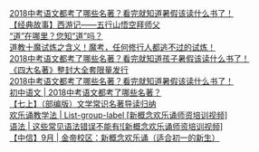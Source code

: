   
[2018中考语文都考了哪些名著？看完就知道暑假该读什么书了！](http://www.dianyue.me/archives/175/70hsj1grmtknc3dl/)  
[【经典故事】西游记——五行山悟空拜师父](http://www.dianyue.me/archives/197/hkrw12vh3w1ofe71/)  
[“道”在哪里？您知“道”吗？](http://www.dianyue.me/archives/641/mn1l3scy7ggarc2o/)  
[道教十魔试炼之含义！魔考，任何修行人都逃不过的试炼！](http://www.dianyue.me/archives/843/693ex41xlbdp6b9e/)  
[2018中考语文都考了哪些名著？看完就知道孩子暑假该读什么书了！](http://www.dianyue.me/archives/269/0n78gtiqrb0blhgl/)  
[《四大名著》整封大全套限量发行](http://www.dianyue.me/archives/250/jns8wf1fvw3jgvw9/)  
[2018中考语文都考了哪些名著？看完就知道暑假该读什么书了！](http://www.dianyue.me/archives/259/9v0usrr6eqcxtwef/)  
[初中语文 | 2018中考语文都考了哪些名著？](http://www.dianyue.me/archives/793/2c8f9op6e44m58sw/)  
[【七上】（部编版）文学常识名著导读归纳](http://www.dianyue.me/archives/421/pfgmjsmg54emlssj/)  
[欢乐诵教学法 | List-group-label  [新概念欢乐诵师资培训视频]](http://www.dianyue.me/archives/866/6lryeufikk1r4mwy/)  
[语法 | 这些常见语法错误不能有![新概念欢乐诵师资培训视频]](http://www.dianyue.me/archives/848/e5v3qvdilze8hn88/)  
[【中信】9月 | 金帝校区：新概念欢乐诵（适合初一的新生）](http://www.dianyue.me/archives/131/m7u4dst2pk7mqxmc/)